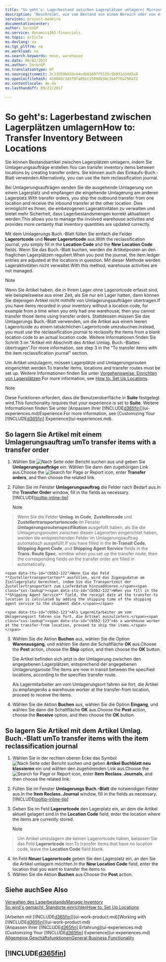 ```yaml
---
title: "So geht's: Lagerbestand zwischen Lagerplätzen umlagern| Microsoft Docs"
description: "Beschreibt, wie vom Bestand von einem Bereich oder von einem Lager an einen anderen Ort umgebucht wird, entweder mit dem Umlagerungs Buch.-Blatt mit oder den Umlagerungsaufträgen."
services: project-madeira
documentationcenter: 
author: SorenGP
ms.service: dynamics365-financials
ms.topic: article
ms.devlang: na
ms.tgt_pltfrm: na
ms.workload: na
ms.search.keywords: move, warehouse
ms.date: 06/02/2017
ms.author: SorenGP
ms.translationtype: HT
ms.sourcegitcommit: 2c13559bb3dc44cdb61697f5135c5b931e34d2a8
ms.openlocfilehash: 41804dc183f9fa05ec1599db34c2b4f76a790a72
ms.contentlocale: de-de
ms.lasthandoff: 09/22/2017

---
```

# <a name="how-to-transfer-inventory-between-locations"></a><span data-ttu-id="cb5b2-103">So geht's: Lagerbestand zwischen Lagerplätzen umlagern</span><span class="sxs-lookup"><span data-stu-id="cb5b2-103">How to: Transfer Inventory Between Locations</span></span>
<span data-ttu-id="cb5b2-104">Sie können Bestandsartikel zwischen Lagerplätzen umlagern, indem Sie Umlagerungsaufträge erstellen.</span><span class="sxs-lookup"><span data-stu-id="cb5b2-104">You can transfer inventory items between locations by creating transfer orders.</span></span> <span data-ttu-id="cb5b2-105">Sie können auch das Einkaufs-Buch.-Blatt verwenden.</span><span class="sxs-lookup"><span data-stu-id="cb5b2-105">Alternatively, you can use the item reclassification journal.</span></span>

<span data-ttu-id="cb5b2-106">Bei Umlagerungsaufträgen senden Sie die ausgehende Umlagerung von einem Lagerplatz und empfangen die eingehende Umlagerung am anderen Lagerplatz.</span><span class="sxs-lookup"><span data-stu-id="cb5b2-106">With transfer orders, you ship the outbound transfer from one location and receive the inbound transfer at the other location.</span></span> <span data-ttu-id="cb5b2-107">Dies ermöglicht es Ihnen, die einbezogenen Lageraktivitäten zu verwalten und bietet mehr Sicherheit, dass Lagerbestandsmengen korrekt aktualisiert werden.</span><span class="sxs-lookup"><span data-stu-id="cb5b2-107">This allows you to manage the involved warehouse activities and provides more certainty that inventory quantities are updated correctly.</span></span>

<span data-ttu-id="cb5b2-108">Mit dem Umlagerungs Buch.-Blatt füllen Sie einfach die Felder **Lagerortcode** und **Neuer Lagerortcode** aus.</span><span class="sxs-lookup"><span data-stu-id="cb5b2-108">With the reclassification journal, you simply fill in the **Location Code** and the **New Location Code** fields.</span></span> <span data-ttu-id="cb5b2-109">Wenn Sie das Buch.-Blatt buchen, werden die Artikelposten an den fraglichen Lagerplätzen reguliert.</span><span class="sxs-lookup"><span data-stu-id="cb5b2-109">When you post the journal, the item ledger entries are adjusted at the locations in question.</span></span> <span data-ttu-id="cb5b2-110">Mit dieser Methode werden Lageraktivitäten nicht verwaltet.</span><span class="sxs-lookup"><span data-stu-id="cb5b2-110">With this method, warehouse activities are not managed.</span></span>

> [!NOTE]  
>   <span data-ttu-id="cb5b2-111">Wenn Sie Artikel haben, die in Ihrem Lager ohne Lagerortcode erfasst sind, wie beispielsweise aus einer Zeit, als Sie nur ein Lager hatten, dann können Sie diejenigen Artikel nicht mithilfe von Umlagerungsaufträgen übertragen.</span><span class="sxs-lookup"><span data-stu-id="cb5b2-111">If you have items recorded in your inventory without a location code, for example from a time when you only had one warehouse, then you cannot transfer those items using transfer orders.</span></span> <span data-ttu-id="cb5b2-112">Stattdessen müssen Sie das Umlagerungs Buch.-Blatt verwenden, um die Artikel aus einem leeren Lagerortcode zu einem tatsächlichen Lagerortcode umzubuchen.</span><span class="sxs-lookup"><span data-stu-id="cb5b2-112">Instead, you must use the reclassification journal to reclassify the items from a blank location code to an actual location code.</span></span>  <span data-ttu-id="cb5b2-113">Weitere Informationen finden Sie Schritt 3 im "Artikel mit Abschnitt des Artikel Umlag. Buch.-Blattes übertragen".</span><span class="sxs-lookup"><span data-stu-id="cb5b2-113">For more information, see step 3 in the "To transfer items with the item reclassification journal" section.</span></span>

<span data-ttu-id="cb5b2-114">Um Artikel umzulagern, müssen Lagerplätze und Umlagerungsrouten eingerichtet werden.</span><span class="sxs-lookup"><span data-stu-id="cb5b2-114">To transfer items, locations and transfer routes must be set up.</span></span> <span data-ttu-id="cb5b2-115">Weitere Informationen finden Sie unter [Vorgehensweise: Einrichten von Lagerplätzen](inventory-how-setup-locations.md).</span><span class="sxs-lookup"><span data-stu-id="cb5b2-115">For more information, see [How to: Set Up Locations](inventory-how-setup-locations.md).</span></span>

> [!NOTE]  
>   <span data-ttu-id="cb5b2-116">Diese Funktionen erfordert, dass die Benutzeroberfläche in **Suite** festgelegt wird.</span><span class="sxs-lookup"><span data-stu-id="cb5b2-116">This functionality requires that your experience is set to **Suite**.</span></span> <span data-ttu-id="cb5b2-117">Weitere Informationen finden Sie unter [Anpassen Ihrer [!INCLUDE[d365fin](includes/d365fin_md.md)]](ui-experiences.md)Experience.</span><span class="sxs-lookup"><span data-stu-id="cb5b2-117">For more information, see [Customizing Your [!INCLUDE[d365fin](includes/d365fin_md.md)] Experience](ui-experiences.md).</span></span>

## <a name="to-transfer-items-with-a-transfer-order"></a><span data-ttu-id="cb5b2-118">So lagern Sie Artikel mit einem Umlagerungsauftrag um</span><span class="sxs-lookup"><span data-stu-id="cb5b2-118">To transfer items with a transfer order</span></span>
1. <span data-ttu-id="cb5b2-119">Wählen Sie ![Nach Seite oder Bericht suchen](media/ui-search/search_small.png "Symbol nach Seite oder Bericht suchen ") aus und geben Sie **Umlagerungsaufträge** ein. Wählen Sie dann den zugehörigen Link aus.</span><span class="sxs-lookup"><span data-stu-id="cb5b2-119">Choose the ![Search for Page or Report](media/ui-search/search_small.png "Search for Page or Report icon") icon, enter **Transfer orders**, and then choose the related link.</span></span>
2. <span data-ttu-id="cb5b2-120">Füllen Sie im Fenster **Umlagerungsauftrag** die Felder nach Bedarf aus.</span><span class="sxs-lookup"><span data-stu-id="cb5b2-120">In the **Transfer Order** window, fill in the fields as necessary.</span></span> [!INCLUDE[tooltip-inline-tip](includes/tooltip-inline-tip_md.md)]

    > [!NOTE]  
>   <span data-ttu-id="cb5b2-121">Wenn Sie die Felder **Umlag. in Code**, **Zustellercode** und **Zustellertransportartencode** im Fenster **Umlagerungsroutenspezifikation** ausgefüllt haben, als Sie die Umlagerungsrouten zwischen diesen Lagerorten eingerichtet haben, werden die entsprechenden Felder im Umlagerungsauftrag automatisch ausgefüllt.</span><span class="sxs-lookup"><span data-stu-id="cb5b2-121">If you have filled in the **In-Transit Code**, **Shipping Agent Code**, and **Shipping Agent Service** fields in the **Trans. Route Spec.** window when you set up the transfer route, then the corresponding fields on the transfer order are filled in automatically.</span></span>

    <span data-ttu-id="cb5b2-122">Wenn Sie das Feld **Zustellertransportarten** ausfüllen, wird das Zugangsdatum am Ziellagerplatz berechnet, indem Sie die Transportzeit der Zustellertransportart zum Lieferdatum hinzuaddieren.</span><span class="sxs-lookup"><span data-stu-id="cb5b2-122">When you fill in the **Shipping Agent Service** field, the receipt date at the transfer-to location is calculated by adding the shipping time of the shipping agent service to the shipment date.</span></span>

    <span data-ttu-id="cb5b2-123">Als Lagermitarbeiter am vom Umlagerungsort fahren sie fort, die Artikel auszuliefern.</span><span class="sxs-lookup"><span data-stu-id="cb5b2-123">As a warehouse worker at the transfer-from location, proceed to ship the items.</span></span>
3. <span data-ttu-id="cb5b2-124">Wählen Sie die Aktion **Buchen** aus, wählen Sie die Option **Warenausgang**, und wählen Sie dann die Schaltfläche **OK** aus.</span><span class="sxs-lookup"><span data-stu-id="cb5b2-124">Choose the **Post** action, choose the **Ship** option, and then choose the **OK** button.</span></span>

    <span data-ttu-id="cb5b2-125">Die Artikel befinden sich jetzt in der Umlagerung zwischen den angegebenen Lagerplätzen, entsprechend der angegebenen Umlagerungsroute.</span><span class="sxs-lookup"><span data-stu-id="cb5b2-125">The items are now in transit between the specified locations, according to the specifies transfer route.</span></span>

    <span data-ttu-id="cb5b2-126">Als Lagermitarbeiter am vom Umlagerungsort fahren sie fort, die Artikel zu empfangen</span><span class="sxs-lookup"><span data-stu-id="cb5b2-126">As a warehouse worker at the transfer-from location, proceed to receive the items.</span></span>
4. <span data-ttu-id="cb5b2-127">Wählen Sie die Aktion **Buchen** aus, wählen Sie die Option **Eingang**, und wählen Sie dann die Schaltfläche **OK** aus.</span><span class="sxs-lookup"><span data-stu-id="cb5b2-127">Choose the **Post** action, choose the **Receive** option, and then choose the **OK** button.</span></span>

## <a name="to-transfer-items-with-the-item-reclassification-journal"></a><span data-ttu-id="cb5b2-128">So lagern Sie Artikel mit dem Artikel Umlag. Buch.-Blatt um</span><span class="sxs-lookup"><span data-stu-id="cb5b2-128">To transfer items with the item reclassification journal</span></span>
1. <span data-ttu-id="cb5b2-129">Wählen Sie in der rechten oberen Ecke das Symbol ![Nach Seite oder Bericht suchen](media/ui-search/search_small.png "Nach Seite oder Bericht suchen") und geben **Artikel Buchblatt neu klassieren** ein und wählen den zugehörenden Link aus.</span><span class="sxs-lookup"><span data-stu-id="cb5b2-129">Choose the ![Search for Page or Report](media/ui-search/search_small.png "Search for Page or Report icon") icon, enter **Item Reclass. Journals**, and then choose the related link.</span></span>
2. <span data-ttu-id="cb5b2-130">Füllen Sie im Fenster **Umlagerungs Buch.-Blatt** die notwendigen Felder aus.</span><span class="sxs-lookup"><span data-stu-id="cb5b2-130">In the **Item Reclass. Journal** window, fill in the fields as necessary.</span></span> [!INCLUDE[tooltip-inline-tip](includes/tooltip-inline-tip_md.md)]
3. <span data-ttu-id="cb5b2-131">Geben Sie im Feld **Lagerortcode** den Lagerplatz ein, an dem die Artikel aktuell gelagert sind.</span><span class="sxs-lookup"><span data-stu-id="cb5b2-131">In the **Location Code** field, enter the location where the items are currently stored.</span></span>

    > [!NOTE]  
>   <span data-ttu-id="cb5b2-132">Um Artikel umzulagern die keinen Lagerortcode haben, belassen Sie das Feld **Lagerortcode** leer.</span><span class="sxs-lookup"><span data-stu-id="cb5b2-132">To transfer items that have no location code, leave the **Location Code** field blank.</span></span>
4. <span data-ttu-id="cb5b2-133">Im Feld **Neuer Lagerortcode** geben Sie den Lagerplatz ein, an den Sie die Artikel umlagern möchten.</span><span class="sxs-lookup"><span data-stu-id="cb5b2-133">In the **New Location Code** field, enter the location that you want to transfer the items to.</span></span>
5. <span data-ttu-id="cb5b2-134">Wählen Sie die Aktion **Buchen** aus.</span><span class="sxs-lookup"><span data-stu-id="cb5b2-134">Choose the **Post** action.</span></span>

## <a name="see-also"></a><span data-ttu-id="cb5b2-135">Siehe auch</span><span class="sxs-lookup"><span data-stu-id="cb5b2-135">See Also</span></span>
[<span data-ttu-id="cb5b2-136">Verwalten des Lagerbestands</span><span class="sxs-lookup"><span data-stu-id="cb5b2-136">Manage Inventory</span></span>](inventory-manage-inventory.md)  
[<span data-ttu-id="cb5b2-137">So wird's gemacht: Standorte einrichten</span><span class="sxs-lookup"><span data-stu-id="cb5b2-137">How to: Set Up Locations</span></span>](inventory-how-setup-locations.md)  
  
<span data-ttu-id="cb5b2-138">[Arbeiten mit [!INCLUDE[d365fin](includes/d365fin_md.md)]](ui-work-product.md)</span><span class="sxs-lookup"><span data-stu-id="cb5b2-138">[Working with [!INCLUDE[d365fin](includes/d365fin_md.md)]](ui-work-product.md)</span></span>  
<span data-ttu-id="cb5b2-139">[Anpassen Ihrer [!INCLUDE[d365fin](includes/d365fin_md.md)] Erfahrung](ui-experiences.md)</span><span class="sxs-lookup"><span data-stu-id="cb5b2-139">[Customizing Your [!INCLUDE[d365fin](includes/d365fin_md.md)] Experience](ui-experiences.md)</span></span>  
[<span data-ttu-id="cb5b2-140">Allgemeine Geschäftsfunktionen</span><span class="sxs-lookup"><span data-stu-id="cb5b2-140">General Business Functionality</span></span>](ui-across-business-areas.md)

## [!INCLUDE[d365fin](includes/free_trial_md.md)]
